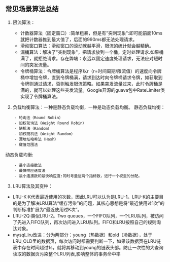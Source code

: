 ## 常见场景算法总结

1. 限流算法：
	- 计数器算法（固定窗口）:简单粗暴，但是有"突刺现象":即可能前面10ms就把计数器推到最大值了，后面的990ms都无法处理请求。
	- 滑动窗口算法：滑动窗口的滚动就越平滑，限流的统计就会越精确。
	- 漏桶算法：解决了"突刺现象"，把请求放到一个桶，定时处理请求.如果桶满了，就拒绝请求。存在弊端：永远以固定速度处理请求，无法应对短时间的突发流量。
	- 令牌桶算法：令牌桶算法是程序以r（r=时间周期/限流值）的速度向令牌桶中增加令牌，直到令牌桶满，请求到达时向令牌桶请求令牌，如获取到令牌则通过请求，否则触发限流策略。如果突发流量过来，此时令牌桶是满的，就可以处理这些突发流量。Google开源的guava包中RateLimiter类实现了令牌桶算法。

2. 负载均衡算法：一种是静态负载均衡，一种是动态负载均衡。
静态负载均衡：
```
	- 轮询法（Round Robin）
	- 加权轮询法（Weight Round Robin）
	- 随机法（Random）
	- 加权随机法（Weight Random）
	- 源地址哈希法（Hash）
	- 键值范围法
```
动态负载均衡:
```
	- 最小连接数法
	- 最快响应速度法
	- 最小连接数和最快响应度:同时考量这两个指标数，进行一个权重的分配。
```
3. LRU算法及其变种：
- LRU-K:K代表最近使用的次数，因此LRU可以认为是LRU-1。LRU-K的主要目的是为了解决LRU算法“缓存污染”的问题，其核心思想是将“最近使用过1次”的判断标准扩展为“最近使用过K次”。
- LRU-2Q:类似LRU-2。Two queues，一个FIFO队列，一个LRU队列，被访问了先进入FIFO队列，再次访问进入LRU队列。FIFO和LRU按照自己的规则淘汰对象。
- mysql_lru改进：分为两部分：young（热数据）和old（冷数据），处于LRU_OLD里的数据页，每次访问时都需要判断一下，如果该数据页在LRU链表中存在时间超过1s，就将其移动到young的链表头部。防止一次性的大查询读取的数据页污染整个LRU列表,影响整体的事务命中率